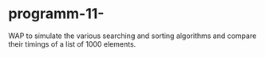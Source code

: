 # programm-11-
 WAP to simulate the various searching and sorting algorithms and compare their timings of a list of 1000 elements. 
